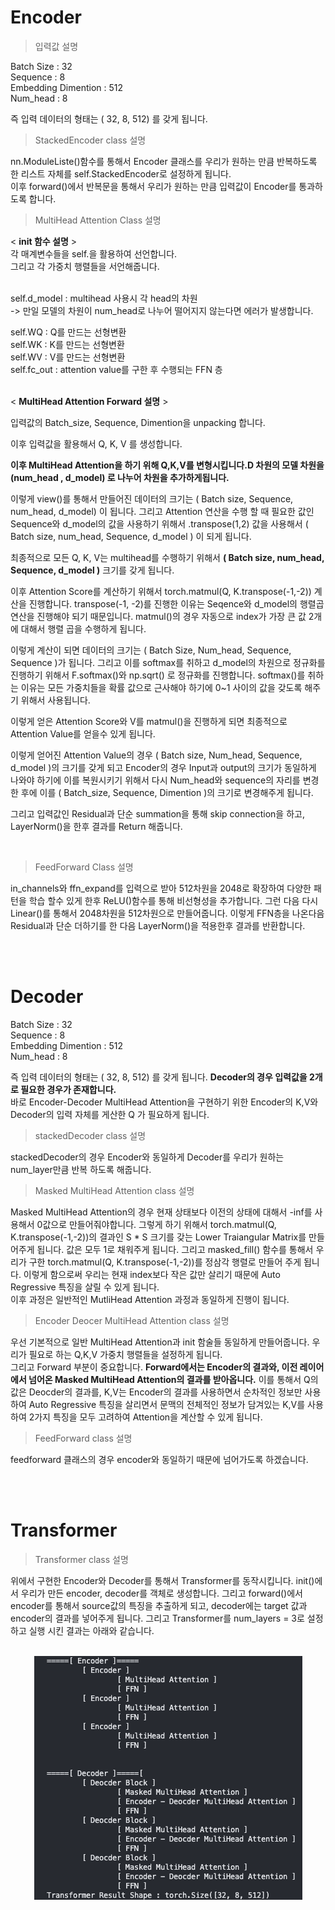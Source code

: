 # Encoder

> 입력값 설명

Batch Size : 32<br>
Sequence : 8<br>
Embedding Dimention : 512<br>
Num_head : 8<br>

즉 입력 데이터의 형태는 ( 32, 8, 512) 를 갖게 됩니다.



> StackedEncoder class 설명

nn.ModuleListe()함수를 통해서 Encoder 클래스를 우리가 원하는 만큼 반복하도록 한 리스트 자체를 self.StackedEncoder로 설정하게 됩니다.<br>
이후 forward()에서 반복문을 통해서 우리가 원하는 만큼 입력값이 Encoder를 통과하도록 합니다.





> MultiHead Attention Class 설명

< **init 함수 설명** > <br>
각 매계변수들을 self.을 활용하여 선언합니다.<br>
그리고 각 가중치 행렬들을 서언해줍니다.<br><br>

self.d_model : multihead 사용시 각 head의 차원 <br>
-> 만일 모델의 차원이 num_head로 나누어 떨어지지 않는다면 에러가 발생합니다. <br>

self.WQ : Q를 만드는 선형변환  <br>
self.WK : K를 만드는 선형변환 <br>
self.WV : V를 만드는 선형변환 <br>
self.fc_out : attention value를 구한 후 수행되는 FFN 층 <br>
<br>


< **MultiHead Attention Forward 설명** >

입력값의 Batch_size, Sequence, Dimention을 unpacking 합니다. <br>

이후 입력값을 활용해서 Q, K, V 를 생성합니다. <br>

**이후 MultiHead Attention을 하기 위해 Q,K,V를 변형시킵니다.D 차원의 모델 차원을 (num_head , d_model) 로 나누어 차원을 추가하게됩니다.** <br>

이렇게 view()를 통해서 만들어진 데이터의 크기는 ( Batch size, Sequence, num_head, d_model) 이 됩니다. 그리고 Attention 연산을 수행 할 때 필요한 값인 Sequence와 d_model의 값을 사용하기 위해서 .transpose(1,2) 값을 사용해서 ( Batch size, num_head, Sequence, d_model ) 이 되게 됩니다.

최종적으로 모든 Q, K, V는 multihead를 수행하기 위해서 **( Batch size, num_head, Sequence, d_model )** 크기를 갖게 됩니다.

이후 Attention Score를 계산하기 위해서 torch.matmul(Q, K.transpose(-1,-2)) 계산을 진행합니다. transpose(-1, -2)를 진행한 이유는 Seqence와 d_model의 행렬곱 연산을 진행해야 되기 때문입니다. matmul()의 경우 자동으로 index가 가장 큰 값 2개에 대해서 행렬 곱을 수행하게 됩니다.

이렇게 계산이 되면 데이터의 크기는 ( Batch Size, Num_head, Sequence, Sequence )가 됩니다.
그리고 이를 softmax를 취하고 d_model의 차원으로 정규화를 진행하기 위해서 F.softmax()와 np.sqrt() 로 정규화를 진행합니다. softmax()를 취하는 이유는 모든 가중치들을 확률 값으로 근사해야 하기에 0~1 사이의 값을 갖도록 해주기 위해서 사용됩니다.

이렇게 얻은 Attention Score와 V를 matmul()을 진행하게 되면 최종적으로 Attention Value를 얻을수 있게 됩니다.

이렇게 얻어진 Attention Value의 경우 ( Batch size, Num_head, Sequence, d_model )의 크기를 갖게 되고 Encoder의 경우 Input과 output의 크기가 동일하게 나와야 하기에 이를 복원시키기 위해서 다시 Num_head와 sequence의 자리를 변경한 후에 이를 ( Batch_size, Sequence, Dimention )의 크기로 변경해주게 됩니다.

그리고 입력값인 Residual과 단순 summation을 통해 skip connection을 하고, LayerNorm()을 한후 결과를 Return 해줍니다.

<br>

> FeedForward Class 설명

in_channels와 ffn_expand를 입력으로 받아 512차원을 2048로 확장하여 다양한 패턴을 학습 할수 있게 한후 ReLU()함수를 통해 비선형성을 추가합니다. 
그런 다음 다시 Linear()를 통해서 2048차원을 512차원으로 만들어줍니다. 이렇게 FFN층을 나온다음 Residual과 단순 더하기를 한 다음 LayerNorm()을 적용한후 결과를 반환합니다.



<br><br>

# Decoder

Batch Size : 32<br>
Sequence : 8<br>
Embedding Dimention : 512<br>
Num_head : 8<br>



즉 입력 데이터의 형태는 ( 32, 8, 512) 를 갖게 됩니다.
**Decoder의 경우 입력값을 2개로 필요한 경우가 존재합니다.** <br> 바로 Encoder-Decoder MultiHead Attention을 구현하기 위한 Encoder의 K,V와 Decoder의 입력 자체를 게산한 Q 가 필요하게 됩니다.
> stackedDecoder class 설명 <br>

stackedDecoder의 경우 Encoder와 동일하게 Decoder를 우리가 원하는 num_layer만큼 반복 하도록 해줍니다.
> Masked MultiHead Attention class 설명 <br>

Masked MultiHead Attention의 경우 현재 상태보다 이전의 상태에 대해서 -inf를 사용해서 0값으로 만들어줘야합니다. 그렇게 하기 위해서 torch.matmul(Q, K.transpose(-1,-2))의 결과인 S * S 크기를 갖는 Lower Traiangular Matrix를 만들어주게 됩니다. 값은 모두 1로 채워주게 됩니다. 그리고 masked_fill() 함수를 통해서 우리가 구한 torch.matmul(Q, K.transpose(-1,-2))를 정삼각 행렬로 만들어 주게 됩니다. 이렇게 함으로써 우리는 현재 index보다 작은 값만 살리기 때문에 Auto Regressive 특징을 살릴 수 있게 됩니다. <br> 이후 과정은 일반적인 MutliHead Attention 과정과 동일하게 진행이 됩니다.
> Encoder Deocer MultiHead Attention class 설명 <br>

우선 기본적으로 일반 MultiHead Attention과 init 함술들 동일하게 만들어줍니다. 우리가 필요로 하는 Q,K,V 가중치 행렬들을 설정하게 됩니다.<br>
그리고 Forward 부분이 중요합니다.
**Forward에서는 Encoder의 결과와, 이전 레이어에서 넘어온 Masked MultiHead Attention의 결과를 받아옵니다.** 이를 통해서 Q의 값은 Deocder의 결과를, K,V는 Encoder의 결과를 사용하면서 순차적인 정보만 사용하여 Auto Regressive 특징을 살리면서 문맥의 전체적인 정보가 담겨있는 K,V를 사용하여 2가지 특징을 모두 고려하여 Attention을 계산할 수 있게 됩니다.


> FeedForward class 설명 <br>

feedforward 클래스의 경우 encoder와 동일하기 때문에 넘어가도록 하겠습니다.

<br><br>

# Transformer

> Transformer class 설명 <br>

위에서 구현한 Encoder와 Decoder를 통해서 Transformer를 동작시킵니다.
init()에서 우리가 만든 encoder, decoder를 객체로 생성합니다.
그리고 forward()에서 encoder를 통해서 source값의 특징을 추출하게 되고, decoder에는 target 값과 encoder의 결과를 넣어주게 됩니다.
그리고 Transformer를 num_layers = 3로 설정하고 실행 시킨 결과는 아래와 같습니다.

<br>

<div align="center">
    <img src="image-1.png" alt="alt text">
</div>
